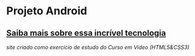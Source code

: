 # Projeto Android
## [Saiba mais sobre essa incrível tecnologia](https://heitorcardoso9.github.io/projeto-android/)
*site criado como exercício de estudo do Curso em Vídeo (HTML5&CSS3)*
